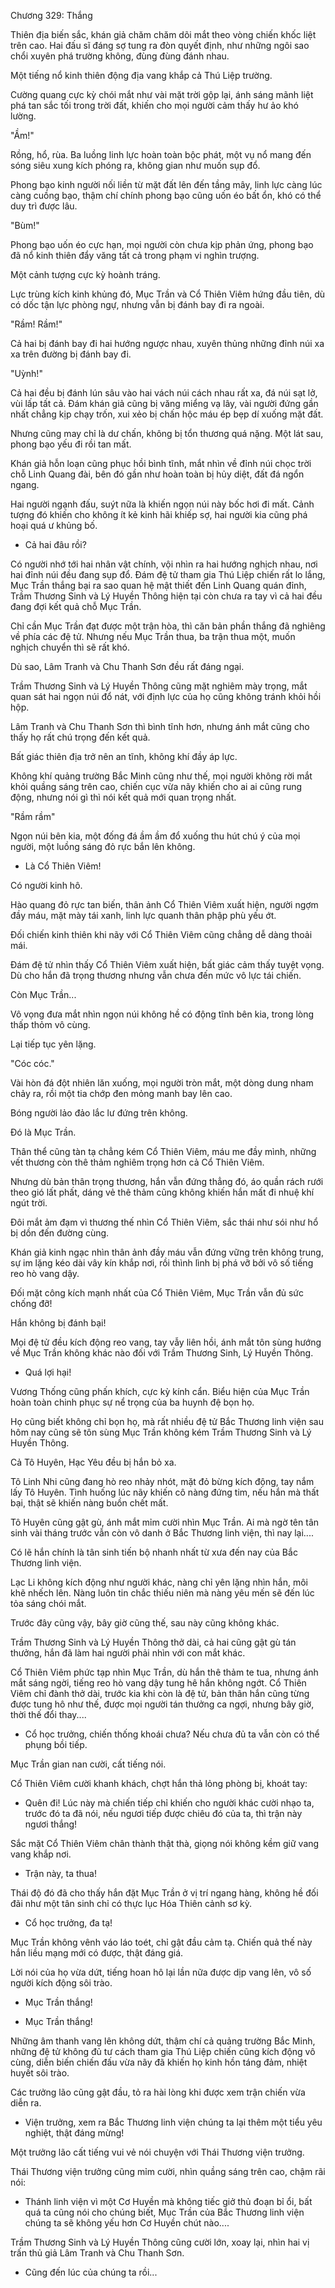 




Chương 329: Thắng


Thiên địa biến sắc, khán giả chăm chăm dõi mắt theo vòng chiến khốc liệt trên cao. Hai đấu sĩ đáng sợ tung ra đòn quyết định, như những ngôi sao chổi xuyên phá trường không, đùng đùng đánh nhau.

Một tiếng nổ kinh thiên động địa vang khắp cả Thú Liệp trường.

Cường quang cực kỳ chói mắt như vài mặt trời gộp lại, ánh sáng mãnh liệt phá tan sắc tối trong trời đất, khiến cho mọi người cảm thấy hư ảo khó lường.

"Ầm!"

Rồng, hổ, rùa. Ba luồng linh lực hoàn toàn bộc phát, một vụ nổ mang đến sóng siêu xung kích phóng ra, không gian như muốn sụp đổ.

Phong bạo kinh người nối liền từ mặt đất lên đến tầng mây, linh lực càng lúc càng cuồng bạo, thậm chí chính phong bạo cũng uốn éo bất ổn, khó có thể duy trì được lâu.

"Bùm!"

Phong bạo uốn éo cực hạn, mọi người còn chưa kịp phản ứng, phong bạo đã nổ kinh thiên đẩy văng tất cả trong phạm vi nghìn trượng.

Một cảnh tượng cực kỳ hoành tráng.

Lực trùng kích kinh khủng đó, Mục Trần và Cổ Thiên Viêm hứng đầu tiên, dù có dốc tận lực phòng ngự, nhưng vẫn bị đánh bay đi ra ngoài.

"Rầm! Rầm!"

Cả hai bị đánh bay đi hai hướng ngược nhau, xuyên thủng những đỉnh núi xa xa trên đường bị đánh bay đi.

"Uỳnh!"

Cả hai đều bị đánh lún sâu vào hai vách núi cách nhau rất xa, đá núi sạt lở, vùi lấp tất cả. Đám khán giả cũng bị văng miểng vạ lây, vài người đứng gần nhất chẳng kịp chạy trốn, xui xẻo bị chấn hộc máu ép bẹp dí xuống mặt đất.

Nhưng cũng may chỉ là dư chấn, không bị tổn thương quá nặng. Một lát sau, phong bạo yếu đi rồi tan mất.

Khán giả hỗn loạn cũng phục hồi bình tĩnh, mắt nhìn về đỉnh núi chọc trời chỗ Linh Quang đài, bên đó gần như hoàn toàn bị hủy diệt, đất đá ngổn ngang.

Hai người ngạnh đấu, suýt nữa là khiến ngọn núi này bốc hơi đi mất. Cảnh tượng đó khiến cho không ít kẻ kinh hãi khiếp sợ, hai người kia cũng phá hoại quá ư khủng bố.

- Cả hai đâu rồi?

Có người nhớ tới hai nhân vật chính, vội nhìn ra hai hướng nghịch nhau, nơi hai đỉnh núi đều đang sụp đổ. Đám đệ tử tham gia Thú Liệp chiến rất lo lắng, Mục Trần thắng bại ra sao quan hệ mật thiết đến Linh Quang quán đỉnh, Trầm Thương Sinh và Lý Huyền Thông hiện tại còn chưa ra tay vì cả hai đều đang đợi kết quả chỗ Mục Trần.

Chỉ cần Mục Trần đạt được một trận hòa, thì căn bản phần thắng đã nghiêng về phía các đệ tử. Nhưng nếu Mục Trần thua, ba trận thua một, muốn nghịch chuyển thì sẽ rất khó.

Dù sao, Lâm Tranh và Chu Thanh Sơn đều rất đáng ngại.

Trầm Thương Sinh và Lý Huyền Thông cũng mặt nghiêm mày trọng, mắt quan sát hai ngọn núi đổ nát, với định lực của họ cũng không tránh khỏi hồi hộp.

Lâm Tranh và Chu Thanh Sơn thì bình tĩnh hơn, nhưng ánh mắt cũng cho thấy họ rất chú trọng đến kết quả.

Bất giác thiên địa trở nên an tĩnh, không khí đầy áp lực.

Không khí quảng trường Bắc Minh cũng như thế, mọi người không rời mắt khỏi quầng sáng trên cao, chiến cục vừa nãy khiến cho ai ai cũng rung động, nhưng nói gì thì nói kết quả mới quan trọng nhất.

"Rầm rầm"

Ngọn núi bên kia, một đống đá ầm ầm đổ xuống thu hút chú ý của mọi người, một luồng sáng đỏ rực bắn lên không.

- Là Cổ Thiên Viêm!

Có người kinh hô.

Hào quang đỏ rực tan biến, thân ảnh Cổ Thiên Viêm xuất hiện, người ngợm đầy máu, mặt mày tái xanh, linh lực quanh thân phập phù yếu ớt.

Đối chiến kinh thiên khi nãy với Cổ Thiên Viêm cũng chẳng dễ dàng thoải mái.

Đám đệ tử nhìn thấy Cổ Thiên Viêm xuất hiện, bất giác cảm thấy tuyệt vọng. Dù cho hắn đã trọng thương nhưng vẫn chưa đến mức vô lực tái chiến.

Còn Mục Trần...

Vô vọng đưa mắt nhìn ngọn núi không hề có động tĩnh bên kia, trong lòng thấp thỏm vô cùng.

Lại tiếp tục yên lặng.

"Cóc cóc."

Vài hòn đá đột nhiên lăn xuống, mọi người tròn mắt, một dòng dung nham chảy ra, rồi một tia chớp đen mỏng manh bay lên cao.

Bóng người lảo đảo lắc lư đứng trên không.

Đó là Mục Trần.

Thân thể cũng tàn tạ chẳng kém Cổ Thiên Viêm, máu me đầy mình, những vết thương còn thê thảm nghiêm trọng hơn cả Cổ Thiên Viêm.

Nhưng dù bản thân trọng thương, hắn vẫn đứng thẳng đó, áo quần rách rưới theo gió lất phất, dáng vẻ thê thảm cũng không khiến hắn mất đi nhuệ khí ngút trời.

Đôi mắt ảm đạm vì thương thế nhìn Cổ Thiên Viêm, sắc thái như sói như hổ bị dồn đến đường cùng.

Khán giả kinh ngạc nhìn thân ảnh đầy máu vẫn đứng vững trên không trung, sự im lặng kéo dài vây kín khắp nơi, rồi thình lình bị phá vỡ bởi vô số tiếng reo hò vang dậy.

Đối mặt công kích mạnh nhất của Cổ Thiên Viêm, Mục Trần vẫn đủ sức chống đỡ!

Hắn không bị đánh bại!

Mọi đệ tử đều kích động reo vang, tay vẫy liên hồi, ánh mắt tôn sùng hướng về Mục Trần không khác nào đối với Trầm Thương Sinh, Lý Huyền Thông.

- Quá lợi hại!

Vương Thống cũng phấn khích, cực kỳ kính cẩn. Biểu hiện của Mục Trần hoàn toàn chinh phục sự nể trọng của ba huynh đệ bọn họ.

Họ cũng biết không chỉ bọn họ, mà rất nhiều đệ tử Bắc Thương linh viện sau hôm nay cũng sẽ tôn sùng Mục Trần không kém Trầm Thương Sinh và Lý Huyền Thông.

Cả Tô Huyên, Hạc Yêu đều bị hắn bỏ xa.

Tô Linh Nhi cũng đang hò reo nhảy nhót, mặt đỏ bừng kích động, tay nắm lấy Tô Huyên. Tình huống lúc nãy khiến cô nàng đứng tim, nếu hắn mà thất bại, thật sẽ khiến nàng buồn chết mất.

Tô Huyên cũng gật gù, ánh mắt mỉm cười nhìn Mục Trần. Ai mà ngờ tên tân sinh vài tháng trước vẫn còn vô danh ở Bắc Thương linh viện, thì nay lại....

Có lẽ hắn chính là tân sinh tiến bộ nhanh nhất từ xưa đến nay của Bắc Thương linh viện.

Lạc Li không kích động như người khác, nàng chỉ yên lặng nhìn hắn, môi khẽ nhếch lên. Nàng luôn tin chắc thiếu niên mà nàng yêu mến sẽ đến lúc tỏa sáng chói mắt.

Trước đây cũng vậy, bây giờ cũng thế, sau này cũng không khác.

Trầm Thương Sinh và Lý Huyền Thông thở dài, cả hai cũng gật gù tán thưởng, hắn đã làm hai người phải nhìn với con mắt khác.

Cổ Thiên Viêm phức tạp nhìn Mục Trần, dù hắn thê thảm te tua, nhưng ánh mắt sáng ngời, tiếng reo hò vang dậy tung hê hắn không ngớt. Cổ Thiên Viêm chỉ đành thở dài, trước kia khi còn là đệ tử, bản thân hắn cũng từng được tung hô như thế, được mọi người tán thưởng ca ngợi, nhưng bây giờ, thời thế đổi thay....

- Cổ học trưởng, chiến thống khoái chưa? Nếu chưa đủ ta vẫn còn có thể phụng bồi tiếp.

Mục Trần gian nan cười, cất tiếng nói.

Cổ Thiên Viêm cười khanh khách, chợt hắn thả lỏng phòng bị, khoát tay:

- Quên đi! Lúc này mà chiến tiếp chỉ khiến cho người khác cười nhạo ta, trước đó ta đã nói, nếu ngươi tiếp được chiêu đó của ta, thì trận này ngươi thắng!

Sắc mặt Cổ Thiên Viêm chân thành thật thà, giọng nói không kềm giữ vang vang khắp nơi.

- Trận này, ta thua!

Thái độ đó đã cho thấy hắn đặt Mục Trần ở vị trí ngang hàng, không hề đối đãi như một tân sinh chỉ có thực lục Hóa Thiên cảnh sơ kỳ.

- Cổ học trưởng, đa tạ!

Mục Trần không vênh váo láo toét, chỉ gật đầu cảm tạ. Chiến quả thế này hắn liều mạng mới có được, thật đáng giá.

Lời nói của họ vừa dứt, tiếng hoan hô lại lần nữa được dịp vang lên, vô số người kích động sôi trào.

- Mục Trần thắng!

- Mục Trần thắng!

Những âm thanh vang lên không dứt, thậm chí cả quảng trường Bắc Minh, những đệ tử không đủ tư cách tham gia Thú Liệp chiến cũng kích động vô cùng, diễn biến chiến đấu vừa nãy đã khiến họ kinh hồn táng đảm, nhiệt huyết sôi trào.

Các trưởng lão cũng gật đầu, tỏ ra hài lòng khi được xem trận chiến vừa diễn ra.

- Viện trưởng, xem ra Bắc Thương linh viện chúng ta lại thêm một tiểu yêu nghiệt, thật đáng mừng!

Một trưởng lão cất tiếng vui vẻ nói chuyện với Thái Thương viện trưởng.

Thái Thương viện trưởng cũng mỉm cười, nhìn quầng sáng trên cao, chậm rãi nói:

- Thánh linh viện vì một Cơ Huyền mà không tiếc giở thủ đoạn bỉ ổi, bất quá ta cũng nói cho chúng biết, Mục Trần của Bắc Thương linh viện chúng ta sẽ không yếu hơn Cơ Huyền chút nào....

Trầm Thương Sinh và Lý Huyền Thông cũng cười lớn, xoay lại, nhìn hai vị trấn thủ giả Lâm Tranh và Chu Thanh Sơn.

- Cũng đến lúc của chúng ta rồi...




